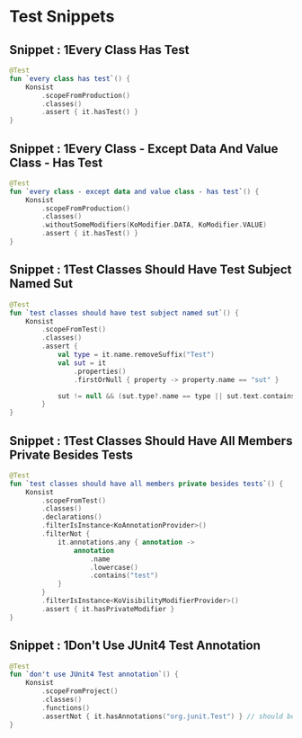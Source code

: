 # Test Snippets
## Snippet : 1Every Class Has Test

```kotlin
@Test
fun `every class has test`() {
    Konsist
        .scopeFromProduction()
        .classes()
        .assert { it.hasTest() }
}
```

## Snippet : 1Every Class - Except Data And Value Class - Has Test

```kotlin
@Test
fun `every class - except data and value class - has test`() {
    Konsist
        .scopeFromProduction()
        .classes()
        .withoutSomeModifiers(KoModifier.DATA, KoModifier.VALUE)
        .assert { it.hasTest() }
}
```

## Snippet : 1Test Classes Should Have Test Subject Named Sut

```kotlin
@Test
fun `test classes should have test subject named sut`() {
    Konsist
        .scopeFromTest()
        .classes()
        .assert {
            val type = it.name.removeSuffix("Test")
            val sut = it
                .properties()
                .firstOrNull { property -> property.name == "sut" }

            sut != null && (sut.type?.name == type || sut.text.contains("$type("))
        }
}
```

## Snippet : 1Test Classes Should Have All Members Private Besides Tests

```kotlin
@Test
fun `test classes should have all members private besides tests`() {
    Konsist
        .scopeFromTest()
        .classes()
        .declarations()
        .filterIsInstance<KoAnnotationProvider>()
        .filterNot {
            it.annotations.any { annotation ->
                annotation
                    .name
                    .lowercase()
                    .contains("test")
            }
        }
        .filterIsInstance<KoVisibilityModifierProvider>()
        .assert { it.hasPrivateModifier }
}
```

## Snippet : 1Don't Use JUnit4 Test Annotation

```kotlin
@Test
fun `don't use JUnit4 Test annotation`() {
    Konsist
        .scopeFromProject()
        .classes()
        .functions()
        .assertNot { it.hasAnnotations("org.junit.Test") } // should be only org.junit.jupiter.api.Test
}
```

